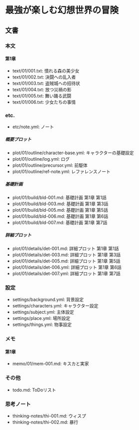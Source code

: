 # 最強が楽しむ幻想世界の冒険

## 文書

### 本文

#### 第1章

- text/01/001.txt: 憤れる森の美少女
- text/01/002.txt: 決闘への乱入者
- text/01/003.txt: 盗賊城への招待状
- text/01/004.txt: 放つ災禍の影
- text/01/005.txt: 舞い踊る武闘
- text/01/006.txt: 少女たちの事情

### etc.

- etc/note.yml: ノート

##### 概要プロット

- plot/01/outline/character-base.yml: キャラクターの基礎設定
- plot/01/outline/log.yml:            ログ
- plot/01/outline/precursor.yml:      前駆体
- plot/01/outline/ref-note.yml:       レファレンスノート

##### 基礎計画

- plot/01/build/bld-001.md: 基礎計画 第1章 第1話
- plot/01/build/bld-003.md: 基礎計画 第1章 第3話
- plot/01/build/bld-005.md: 基礎計画 第1章 第5話
- plot/01/build/bld-006.md: 基礎計画 第1章 第6話
- plot/01/build/bld-007.md: 基礎計画 第1章 第7話

##### 詳細プロット

- plot/01/details/det-001.md:  詳細プロット 第1章 第1話
- plot/01/details/det-003.md:  詳細プロット 第1章 第3話
- plot/01/details/det-005.md:  詳細プロット 第1章 第5話
- plot/01/details/det-006.yml: 詳細プロット 第1章 第6話
- plot/01/details/det-007.yml: 詳細プロット 第1章 第7話

### 設定

- settings/background.yml: 背景設定
- settings/characters.yml: キャラクター設定
- settings/subject.yml:    主体設定
- settings/place.yml:      場所設定
- settings/things.yml:     物事設定

### メモ

#### 第1章

- memo/01/mem-001.md: キスカと実家

### その他

- todo.md:  ToDoリスト

### 思考ノート

- thinking-notes/thi-001.md: ウィスプ
- thinking-notes/thi-002.md: 暴行
